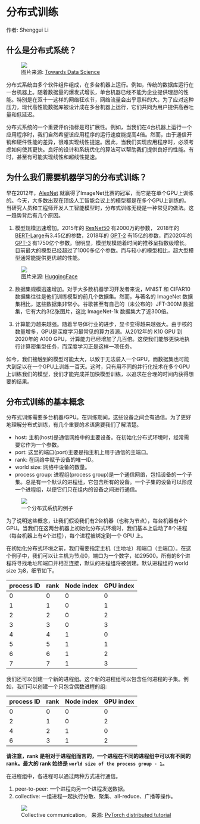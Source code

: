 # 分布式训练

作者: Shenggui Li

## 什么是分布式系统？

<figure style={{textAlign: "center"}}>
<img src="https://s2.loli.net/2022/01/28/sE5daHf2ohIy9wX.png"/>
<figcaption>图片来源: <a href="https://towardsdatascience.com/distributed-training-in-the-cloud-cloud-machine-learning-engine-9e264ddde27f">Towards Data Science</a></figcaption>
</figure>

分布式系统由多个软件组件组成，在多台机器上运行。例如，传统的数据库运行在一台机器上。随着数据量的爆发式增长，单台机器已经不能为企业提供理想的性能。特别是在双十一这样的网络狂欢节，网络流量会出乎意料的大。为了应对这种压力，现代高性能数据库被设计成在多台机器上运行，它们共同为用户提供高吞吐量和低延迟。 

分布式系统的一个重要评价指标是可扩展性。例如，当我们在4台机器上运行一个应用程序时，我们自然希望该应用程序的运行速度能提高4倍。然而，由于通信开销和硬件性能的差异，很难实现线性提速。因此，当我们实现应用程序时，必须考虑如何使其更快。良好的设计和系统优化的算法可以帮助我们提供良好的性能。有时，甚至有可能实现线性和超线性提速。


## 为什么我们需要机器学习的分布式训练？

早在2012年，[AlexNet](https://arxiv.org/abs/1404.5997) 就赢得了ImageNet比赛的冠军，而它是在单个GPU上训练的。今天，大多数出现在顶级人工智能会议上的模型都是在多个GPU上训练的。当研究人员和工程师开发人工智能模型时，分布式训练无疑是一种常见的做法。这一趋势背后有几个原因。

1. 模型规模迅速增加。2015年的 [ResNet50](https://arxiv.org/abs/1512.03385) 有2000万的参数，
2018年的 [BERT-Large](https://arxiv.org/abs/1810.04805)有3.45亿的参数，2018年的 
[GPT-2](https://d4mucfpksywv.cloudfront.net/better-language-models/language_models_are_unsupervised_multitask_learners.pdf) 
有15亿的参数，而2020年的 [GPT-3](https://arxiv.org/abs/2005.14165) 有1750亿个参数。很明显，模型规模随着时间的推移呈指数级增长。目前最大的模型已经超过了1000多亿个参数。而与较小的模型相比，超大型模型通常能提供更优越的性能。
<figure style={{textAlign: "center"}}>
<img src="https://s2.loli.net/2022/01/28/sCyreJ9PF1EdZYf.jpg"/>
<figcaption>图片来源: <a href="https://huggingface.co/blog/large-language-models">HuggingFace</a></figcaption>
</figure>


2. 数据集规模迅速增加。对于大多数机器学习开发者来说，MNIST 和 CIFAR10 数据集往往是他们训练模型的前几个数据集。然而，与著名的 ImageNet 数据集相比，这些数据集非常小。谷歌甚至有自己的（未公布的）JFT-300M 数据集，它有大约3亿张图片，这比 ImageNet-1k 数据集大了近300倍。


3. 计算能力越来越强。随着半导体行业的进步，显卡变得越来越强大。由于核的数量增多，GPU是深度学习最常见的算力资源。从2012年的 K10 GPU 到2020年的 A100 GPU，计算能力已经增加了几百倍。这使我们能够更快地执行计算密集型任务，而深度学习正是这样一项任务。

如今，我们接触到的模型可能太大，以致于无法装入一个GPU，而数据集也可能大到足以在一个GPU上训练一百天。这时，只有用不同的并行化技术在多个GPU上训练我们的模型，我们才能完成并加快模型训练，以追求在合理的时间内获得想要的结果。


## 分布式训练的基本概念

分布式训练需要多台机器/GPU。在训练期间，这些设备之间会有通信。为了更好地理解分布式训练，有几个重要的术语需要我们了解清楚。

- host: 主机(host)是通信网络中的主要设备。在初始化分布式环境时，经常需要它作为一个参数。
- port: 这里的端口(port)主要是指主机上用于通信的主端口。
- rank: 在网络中赋予设备的唯一ID。
- world size: 网络中设备的数量。
- process group: 进程组(process group)是一个通信网络，包括设备的一个子集。总是有一个默认的进程组，它包含所有的设备。一个子集的设备可以形成一个进程组，以便它们只在组内的设备之间进行通信。

<figure style={{textAlign: "center"}}>
<img src="https://s2.loli.net/2022/01/28/qnNBKh8AjzgM5sY.png"/>
<figcaption>一个分布式系统的例子</figcaption>
</figure>

为了说明这些概念，让我们假设我们有2台机器（也称为节点），每台机器有4个 GPU。当我们在这两台机器上初始化分布式环境时，我们基本上启动了8个进程（每台机器上有4个进程），每个进程被绑定到一个 GPU 上。

在初始化分布式环境之前，我们需要指定主机（主地址）和端口（主端口）。在这个例子中，我们可以让主机为节点0，端口为一个数字，如29500。所有的8个进程将寻找地址和端口并相互连接，默认的进程组将被创建。默认进程组的 world size 为8，细节如下。

| process ID | rank | Node index | GPU index | 
| ---------- | ---- | ---------- | --------- |
| 0          | 0    | 0          | 0         |
| 1          | 1    | 0          | 1         |
| 2          | 2    | 0          | 2         |
| 3          | 3    | 0          | 3         |
| 4          | 4    | 1          | 0         |
| 5          | 5    | 1          | 1         |
| 6          | 6    | 1          | 2         |
| 7          | 7    | 1          | 3         |


我们还可以创建一个新的进程组。这个新的进程组可以包含任何进程的子集。例如，我们可以创建一个只包含偶数进程的组:

| process ID | rank | Node index | GPU index | 
| ---------- | ---- | ---------- | --------- |
| 0          | 0    | 0          | 0         |
| 2          | 1    | 0          | 2         |
| 4          | 2    | 1          | 0         |
| 6          | 3    | 1          | 2         |

**请注意，rank 是相对于进程组而言的，一个进程在不同的进程组中可以有不同的 rank。最大的 rank 始终是 `world size of the process group - 1`。**

在进程组中，各进程可以通过两种方式进行通信。
1. peer-to-peer: 一个进程向另一个进程发送数据。
2. collective: 一组进程一起执行分散、聚集、all-reduce、广播等操作。

<figure style={{textAlign: "center"}}>
<img src="https://s2.loli.net/2022/01/28/zTmlxgc3oeAdn97.png"/>
<figcaption>Collective communication， 来源: <a href="https://pytorch.org/tutorials/intermediate/dist_tuto.html">PyTorch distributed tutorial</a></figcaption>
</figure>